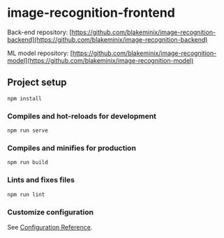 # image-recognition-frontend

Back-end repository: [https://github.com/blakeminix/image-recognition-backend](https://github.com/blakeminix/image-recognition-backend)

ML model repository: [https://github.com/blakeminix/image-recognition-model](https://github.com/blakeminix/image-recognition-model)

## Project setup
```
npm install
```

### Compiles and hot-reloads for development
```
npm run serve
```

### Compiles and minifies for production
```
npm run build
```

### Lints and fixes files
```
npm run lint
```

### Customize configuration
See [Configuration Reference](https://cli.vuejs.org/config/).
